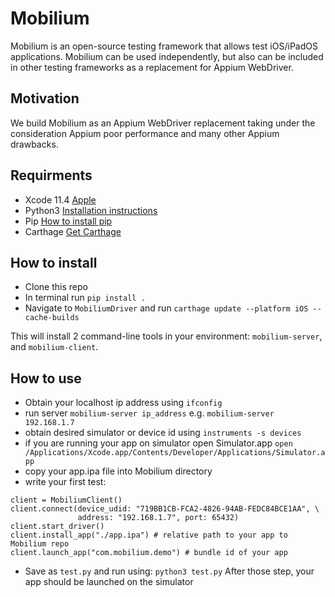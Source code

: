 # Mobilium

Mobilium is an open-source testing framework that allows test iOS/iPadOS applications. Mobilium can be used independently, but also can be included in other testing frameworks as a replacement for Appium WebDriver.

## Motivation
We build Mobilium as an Appium WebDriver replacement taking under the consideration Appium poor performance and many other Appium drawbacks.

## Requirments
- Xcode 11.4 [Apple](https://developer.apple.com/news/releases/?id=03032020f)
- Python3 [Installation instructions](https://docs.python-guide.org/starting/install3/osx/)
- Pip [How to install pip](https://pip.pypa.io/en/stable/installing/)
- Carthage [Get Carthage](https://github.com/Carthage/Carthage)

## How to install

- Clone this repo
- In terminal run `pip install .`
- Navigate to  `MobiliumDriver` and run `carthage update --platform iOS --cache-builds`

This will install 2 command-line tools in your environment: `mobilium-server`, and `mobilium-client`.

## How to use

- Obtain your localhost ip address using `ifconfig`
- run server `mobilium-server ip_address` e.g. `mobilium-server 192.168.1.7`
- obtain desired simulator or device id using `instruments -s devices`
- if you are running your app on simulator open Simulator.app `open /Applications/Xcode.app/Contents/Developer/Applications/Simulator.app`
- copy your app.ipa file into Mobilium directory
- write your first test:
```
client = MobiliumClient()
client.connect(device_udid: "719BB1CB-FCA2-4826-94AB-FEDC84BCE1AA", \
               address: "192.168.1.7", port: 65432)
client.start_driver()
client.install_app("./app.ipa") # relative path to your app to Mobilium repo
client.launch_app("com.mobilium.demo") # bundle id of your app
```
- Save as `test.py` and run using: `python3 test.py`
After those step, your app should be launched on the simulator
